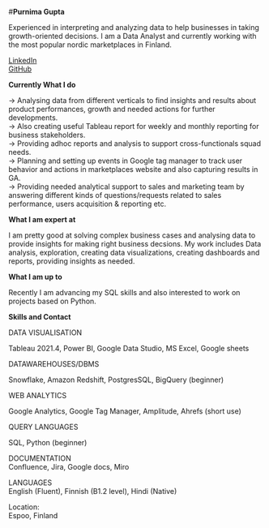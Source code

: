 #**Purnima Gupta**

Experienced in interpreting and analyzing data to help businesses in taking growth-oriented decisions. I am a Data Analyst and currently working with the most popular nordic marketplaces in Finland.

[LinkedIn](https://www.linkedin.com/in/purnimagupta17)\
[GitHub](https://github.com/purnimagupta17)



**Currently What I do**

-> Analysing data from different verticals to find insights and results about product performances, growth and needed actions for further developments.\
-> Also creating useful Tableau report for weekly and monthly reporting for business stakeholders.\
-> Providing adhoc reports and analysis to support cross-functionals squad needs.\
-> Planning and setting up events in Google tag manager to track user behavior and actions in marketplaces website and also capturing results in GA.\
-> Providing needed analytical support to sales and marketing team by answering different kinds of questions/requests related to sales performance, users acquisition & reporting etc.


**What I am expert at**

I am pretty good at solving complex business cases and analysing data to provide insights for making right business decsions.
My work includes Data analysis, exploration, creating data visualizations, creating dashboards and reports, providing insights as needed.

**What I am up to**

Recently I am advancing my SQL skills and also interested to work on projects based on Python.

**Skills and Contact**

DATA VISUALISATION

Tableau 2021.4, Power BI, Google Data Studio, MS Excel, Google sheets

DATAWAREHOUSES/DBMS

Snowflake, Amazon Redshift, PostgresSQL, BigQuery (beginner)

WEB ANALYTICS

Google Analytics, Google Tag Manager, Amplitude, Ahrefs (short use)

QUERY LANGUAGES

SQL, Python (beginner)

DOCUMENTATION\
Confluence, Jira, Google docs, Miro


LANGUAGES\
English (Fluent), Finnish (B1.2 level), Hindi (Native)


Location:\
Espoo, Finland
 



